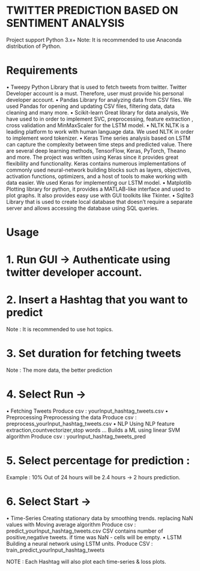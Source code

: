 # TWITTER PREDICTION BASED ON SENTIMENT ANALYSIS

Project support Python 3.x+
Note: It is recommended to use Anaconda distribution of Python.

# Requirements #
•	Tweepy
Python Library that is used to fetch tweets from twitter. Twitter Developer account is a must. Therefore, user must provide his personal developer account. 
•	Pandas
Library for analyzing data from CSV files. We used Pandas for opening and updating CSV files, filtering data, data cleaning and many more.
•	Scikit-learn
Great library for data analysis, We have used to in order to implement SVC, preprocessing, feature extraction ,  cross validation and MinMaxScaler for the LSTM model.
•	NLTK
NLTK is a leading platform to work with human language data. We used NLTK in order to implement word tokenizer.
•	Keras
Time series analysis based on LSTM can capture the complexity between time steps and predicted value. There are several deep learning methods, TensorFlow, Keras, PyTorch, Theano and more.
The project was written using Keras since it provides great flexibility and functionality. Keras contains numerous implementations of commonly used neural-network building blocks such as layers, objectives, activation functions, optimizers, and a host of tools to make working with data easier. We used Keras for implementing our LSTM model.
•	Matplotlib
Plotting library for python, it provides a MATLAB-like interface and used to plot graphs. It also provides easy use with GUI toolkits like Tkinter.
•	Sqlite3
Library that is used to create local database that doesn’t require a separate server and allows accessing the database using SQL queries.


# Usage #

# 1. Run GUI -> Authenticate using twitter developer account.

# 2. Insert a Hashtag that you want to predict 
Note : It is recommended to use hot topics.

# 3. Set duration for fetching tweets
Note : The more data, the better prediction

# 4. Select Run -> 
   • Fetching Tweets 
   Produce csv : yourInput_hashtag_tweets.csv
   • Preprocessing
   Preprocessing the data
   Produce csv : preprocess_yourInput_hashtag_tweets.csv
   • NLP
   Using NLP feature extraction,countvectorizer,stop words ...
   Builds a ML using linear SVM algorithm
   Produce csv : yourInput_hashtag_tweets_pred
   
# 5. Select percentage for prediction : 
   Example : 10% Out of 24 hours will be 2.4 hours -> 2 hours prediction.
   
# 6. Select Start ->
   • Time-Series
   Creating stationary data by smoothing trends. replacing NaN values with Moving average algorithm 
   Produce csv : predict_yourInput_hashtag_tweets.csv
   CSV contains number of positive,negative tweets. if time was NaN - cells will be empty.
   • LSTM
   Building a neural network using LSTM units.
   Produce CSV : train_predict_yourInput_hashtag_tweets
   
   NOTE :   Each Hashtag will also plot each time-series & loss plots.
   
